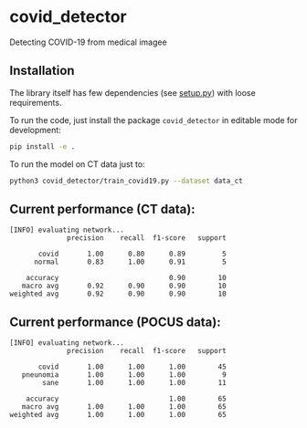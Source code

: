 # covid_detector
Detecting COVID-19 from medical imagee


## Installation

The library itself has few dependencies (see [setup.py](setup.py)) with loose requirements. 

To run the code, just install the package `covid_detector` in editable mode for development:

```sh
pip install -e .
```

To run the model on CT data just to:

```sh
python3 covid_detector/train_covid19.py --dataset data_ct
```


## Current performance (CT data):

```
[INFO] evaluating network...
              precision    recall  f1-score   support

       covid       1.00      0.80      0.89         5
      normal       0.83      1.00      0.91         5

    accuracy                           0.90        10
   macro avg       0.92      0.90      0.90        10
weighted avg       0.92      0.90      0.90        10
```

## Current performance (POCUS data):

```
[INFO] evaluating network...
              precision    recall  f1-score   support

       covid       1.00      1.00      1.00        45
   pneunomia       1.00      1.00      1.00         9
        sane       1.00      1.00      1.00        11

    accuracy                           1.00        65
   macro avg       1.00      1.00      1.00        65
weighted avg       1.00      1.00      1.00        65
```
